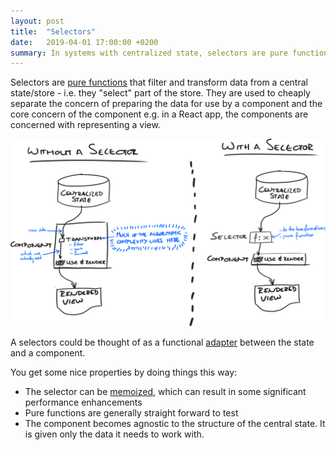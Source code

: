 ```yaml
---
layout: post
title:  "Selectors"
date:   2019-04-01 17:00:00 +0200
summary: In systems with centralized state, selectors are pure functions that deal with filtering and transforming data so that components don't have to.
---
```


Selectors are [pure functions](https://en.wikipedia.org/wiki/Pure_function) that filter and transform data from a central state/store  - i.e. they "select" part of the store. They are used to cheaply separate the concern of preparing the data for use by a component and the core concern of the component e.g. in a React app, the components are concerned with representing a view.

![](/assets/selectors.svg)

A selectors could be thought of as a functional [adapter](https://sourcemaking.com/design_patterns/adapter) between the state and a component.

You get some nice properties by doing things this way:

 - The selector can be [memoized](https://stackoverflow.com/a/6469470), which can result in some significant performance enhancements
 - Pure functions are generally straight forward to test
 - The component becomes agnostic to the structure of the central state. It is given only the data it needs to work with.